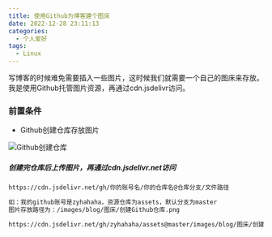 ```yaml
---
title: 使用Github为博客建个图床
date: 2022-12-28 23:11:13
categories:
  - 个人爱好
tags: 
  - Linux
---
```


写博客的时候难免需要插入一些图片，这时候我们就需要一个自己的图床来存放。
我是使用Github托管图片资源，再通过cdn.jsdelivr访问。

### 前置条件
* Github创建仓库存放图片

<!-- more -->

![Github创建仓库](https://cdn.jsdelivr.net/gh/zyhahaha/assets@master/images/blog/图床/创建Github仓库.png)

##### 创建完仓库后上传图片，再通过cdn.jsdelivr.net访问

``` bash
https://cdn.jsdelivr.net/gh/你的账号名/你的仓库名@仓库分支/文件路径

如：我的github账号是zyhahaha，资源仓库为assets，默认分支为master
图片存放路径为：/images/blog/图床/创建Github仓库.png

https://cdn.jsdelivr.net/gh/zyhahaha/assets@master/images/blog/图床/创建Github仓库.png

```

